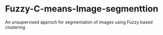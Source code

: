 # Fuzzy-C-means-Image-segmenttion
An unsupervised approch for segmentation of images using Fuzzy based clustering 
